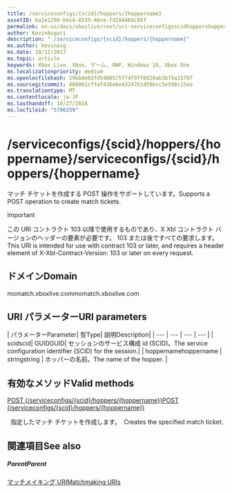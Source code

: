 ```yaml
---
title: /serviceconfigs/{scid}/hoppers/{hoppername}
assetID: ba1e129d-b4c4-6535-46ce-fd184465c85f
permalink: en-us/docs/xboxlive/rest/uri-serviceconfigsscidhoppershoppername.html
author: KevinAsgari
description: " /serviceconfigs/{scid}/hoppers/{hoppername}"
ms.author: kevinasg
ms.date: 10/12/2017
ms.topic: article
keywords: Xbox Live, Xbox, ゲーム, UWP, Windows 10, Xbox One
ms.localizationpriority: medium
ms.openlocfilehash: 29bbde83fd5480575ff4f9ff6620ab3bf5a15797
ms.sourcegitcommit: 086001cffaf436e6e4324761d59bcc5e598c15ea
ms.translationtype: MT
ms.contentlocale: ja-JP
ms.lasthandoff: 10/27/2018
ms.locfileid: "5706159"
---
```

# <a name="serviceconfigsscidhoppershoppername"></a><span data-ttu-id="e7285-104">/serviceconfigs/{scid}/hoppers/{hoppername}</span><span class="sxs-lookup"><span data-stu-id="e7285-104">/serviceconfigs/{scid}/hoppers/{hoppername}</span></span>

<span data-ttu-id="e7285-105">マッチ チケットを作成する POST 操作をサポートしています。</span><span class="sxs-lookup"><span data-stu-id="e7285-105">Supports a POST operation to create match tickets.</span></span>

> [!IMPORTANT]
> <span data-ttu-id="e7285-106">この URI コントラクト 103 以降で使用するものであり、X Xbl コントラクト バージョンのヘッダーの要素が必要です。 103 または後ですべての要求します。</span><span class="sxs-lookup"><span data-stu-id="e7285-106">This URI is intended for use with contract 103 or later, and requires a header element of X-Xbl-Contract-Version: 103 or later on every request.</span></span>

<a id="ID4ER"></a>


## <a name="domain"></a><span data-ttu-id="e7285-107">ドメイン</span><span class="sxs-lookup"><span data-stu-id="e7285-107">Domain</span></span>
<span data-ttu-id="e7285-108">momatch.xboxlive.com</span><span class="sxs-lookup"><span data-stu-id="e7285-108">momatch.xboxlive.com</span></span>  
<a id="ID4EW"></a>


## <a name="uri-parameters"></a><span data-ttu-id="e7285-109">URI パラメーター</span><span class="sxs-lookup"><span data-stu-id="e7285-109">URI parameters</span></span>

| <span data-ttu-id="e7285-110">パラメーター</span><span class="sxs-lookup"><span data-stu-id="e7285-110">Parameter</span></span>| <span data-ttu-id="e7285-111">型</span><span class="sxs-lookup"><span data-stu-id="e7285-111">Type</span></span>| <span data-ttu-id="e7285-112">説明</span><span class="sxs-lookup"><span data-stu-id="e7285-112">Description</span></span>|
| --- | --- | --- | --- |
| <span data-ttu-id="e7285-113">scid</span><span class="sxs-lookup"><span data-stu-id="e7285-113">scid</span></span>| <span data-ttu-id="e7285-114">GUID</span><span class="sxs-lookup"><span data-stu-id="e7285-114">GUID</span></span>| <span data-ttu-id="e7285-115">セッションのサービス構成 id (SCID)。</span><span class="sxs-lookup"><span data-stu-id="e7285-115">The service configuration identifier (SCID) for the session.</span></span>|
| <span data-ttu-id="e7285-116">hoppername</span><span class="sxs-lookup"><span data-stu-id="e7285-116">hoppername</span></span> | <span data-ttu-id="e7285-117">string</span><span class="sxs-lookup"><span data-stu-id="e7285-117">string</span></span> | <span data-ttu-id="e7285-118">ホッパーの名前。</span><span class="sxs-lookup"><span data-stu-id="e7285-118">The name of the hopper.</span></span> |

<a id="ID4E2B"></a>


## <a name="valid-methods"></a><span data-ttu-id="e7285-119">有効なメソッド</span><span class="sxs-lookup"><span data-stu-id="e7285-119">Valid methods</span></span>

[<span data-ttu-id="e7285-120">POST (/serviceconfigs/{scid}/hoppers/{hoppername})</span><span class="sxs-lookup"><span data-stu-id="e7285-120">POST (/serviceconfigs/{scid}/hoppers/{hoppername})</span></span>](uri-serviceconfigsscidhoppershoppernamepost.md)

<span data-ttu-id="e7285-121">&nbsp;&nbsp;指定したマッチ チケットを作成します。</span><span class="sxs-lookup"><span data-stu-id="e7285-121">&nbsp;&nbsp;Creates the specified match ticket.</span></span>

<a id="ID4EFC"></a>


## <a name="see-also"></a><span data-ttu-id="e7285-122">関連項目</span><span class="sxs-lookup"><span data-stu-id="e7285-122">See also</span></span>

<a id="ID4EHC"></a>


##### <a name="parent"></a><span data-ttu-id="e7285-123">Parent</span><span class="sxs-lookup"><span data-stu-id="e7285-123">Parent</span></span>  

[<span data-ttu-id="e7285-124">マッチメイキング URI</span><span class="sxs-lookup"><span data-stu-id="e7285-124">Matchmaking URIs</span></span>](atoc-reference-matchtickets.md)

